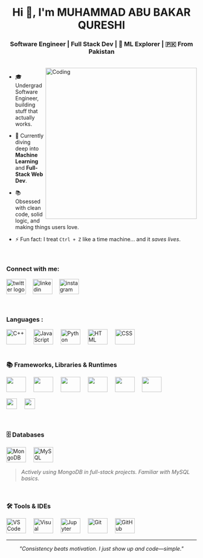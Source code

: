 <h1 align="center">Hi 👋, I'm MUHAMMAD ABU BAKAR QURESHI</h1>
<h3 align="center">Software Engineer | Full Stack Dev | 🤖 ML Explorer | 🇵🇰 From Pakistan</h3>

<br>

<img align="right" alt="Coding" width="400" src="https://cdn.dribbble.com/users/1162077/screenshots/3848914/programmer.gif">

- 🎓 Undergrad Software Engineer, building stuff that actually works.
  
- 🧠 Currently diving deep into **Machine Learning** and **Full-Stack Web Dev**.

- 📚 Obsessed with clean code, solid logic, and making things users love.

- ⚡ Fun fact: I treat `Ctrl + Z` like a time machine... and it *saves lives*.

<br>

<h3 align="left">Connect with me:</h3>
 
<div align="left">
  
  <a href="https://x.com/Bakar_Qureshii" target="_blank"><img src="https://raw.githubusercontent.com/maurodesouza/profile-readme-generator/master/src/assets/icons/social/twitter/default.svg" width="52" height="40" alt="twitter logo"  /></a>
  <img width="10">
  <a href="https://www.linkedin.com/in/bakarqureshi/" target="_blank"><img src="https://raw.githubusercontent.com/maurodesouza/profile-readme-generator/master/src/assets/icons/social/linkedin/default.svg" width="52" height="40" alt="linkedin logo"  /></a>
  <img width="10">
  <a href="https://www.instagram.com/bakar__qureshi/" target="_blank"><img src="https://raw.githubusercontent.com/maurodesouza/profile-readme-generator/master/src/assets/icons/social/instagram/default.svg" width="52" height="40" alt="instagram logo"  /></a>

</div>

<br>

<h3 align="left">Languages :</h3>

<div align="left">
  <img src="https://cdn.jsdelivr.net/gh/devicons/devicon/icons/cplusplus/cplusplus-original.svg" height="40" width="52" alt="C++"/>
  <img width="12"/>
  <img src="https://cdn.jsdelivr.net/gh/devicons/devicon/icons/javascript/javascript-original.svg" height="40" width="52" alt="JavaScript"/>
  <img width="12"/>
  <img src="https://cdn.jsdelivr.net/gh/devicons/devicon/icons/python/python-original.svg" height="40" width="52" alt="Python"/>
  <img width="12"/>
  <img src="https://cdn.jsdelivr.net/gh/devicons/devicon/icons/html5/html5-original.svg" height="40" width="52" alt="HTML"/>
  <img width="12"/>
  <img src="https://cdn.jsdelivr.net/gh/devicons/devicon/icons/css3/css3-original.svg" height="40" width="52" alt="CSS"/>
</div>

<br>

<h3 align="left"> 📚 Frameworks, Libraries & Runtimes </h3>
<div align="left">
  <!-- Icon-based -->
  <img src="https://cdn.jsdelivr.net/gh/devicons/devicon/icons/nodejs/nodejs-original.svg" height="40" width="52" />
  <img width="12"/>
  <img src="https://skillicons.dev/icons?i=express" height="40" width="52"/>
  <img width="12"/>
  <img src="https://cdn.jsdelivr.net/gh/devicons/devicon/icons/numpy/numpy-original.svg" height="40" width="52"/>
  <img width="12"/>
  <img src="https://cdn.jsdelivr.net/gh/devicons/devicon/icons/pandas/pandas-original.svg" height="40" width="52"/>
  <img width="12"/>
  <img src="https://cdn.jsdelivr.net/gh/devicons/devicon/icons/matplotlib/matplotlib-original.svg" height="40" width="52"/>
  <img width="12"/>
  <img src="https://cdn.jsdelivr.net/gh/devicons/devicon/icons/tensorflow/tensorflow-original.svg" height="40" width="52"/>
</div>

<p>
  <!-- Badge-style (rectangle) -->
  <img src="https://img.shields.io/badge/EJS-grey?style=for-the-badge&logo=javascript" height="28"/>
  <img width="12"/>
  <img src="https://img.shields.io/badge/SFML-C++%20Library-green?style=for-the-badge&logoColor=white" height="28"/>
</p>

<br>

<h3 align="left"> 🗄️ Databases </h3>

<div align="left">
  <img src="https://cdn.jsdelivr.net/gh/devicons/devicon/icons/mongodb/mongodb-original.svg" height="40" width="52" alt="MongoDB"/>
  <img width="12"/>
  <img src="https://cdn.jsdelivr.net/gh/devicons/devicon/icons/mysql/mysql-original.svg" height="40" width="52" alt="MySQL"/>
</div>

> *Actively using MongoDB in full-stack projects. Familiar with MySQL basics.*

<br>

<h3 align="left"> 🛠️ Tools & IDEs </h3>

<div align="left">
  <img src="https://cdn.jsdelivr.net/gh/devicons/devicon/icons/vscode/vscode-original.svg" height="40" width="52" alt="VS Code"/>
  <img width="12"/>
  <img src="https://cdn.jsdelivr.net/gh/devicons/devicon/icons/visualstudio/visualstudio-plain.svg" height="40" width="52" alt="Visual Studio"/>
  <img width="12"/>
  <img src="https://cdn.jsdelivr.net/gh/devicons/devicon/icons/jupyter/jupyter-original-wordmark.svg" height="40" width="52" alt="Jupyter"/>
  <img width="12"/>
  <img src="https://cdn.jsdelivr.net/gh/devicons/devicon/icons/git/git-original.svg" height="40" width="52" alt="Git"/>
  <img width="12"/>
  <img src="https://skillicons.dev/icons?i=github" height="40" width="52" alt="GitHub"/>
</div>

---
 
<p align="center">
  <i>"Consistency beats motivation. I just show up and code—simple."</i>
</p>
